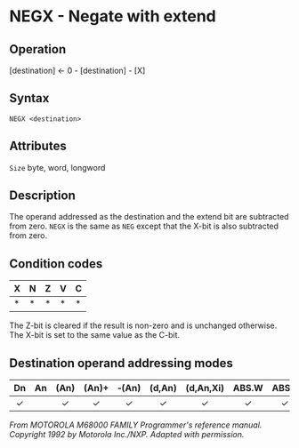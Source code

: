 # NEGX - Negate with extend

## Operation
[destination] ← 0 - [destination] - [X]

## Syntax
```assembly
NEGX <destination>
```

## Attributes
`Size`  byte, word, longword

## Description
The operand addressed as the destination and the extend bit are subtracted from zero. `NEGX` is the same as `NEG` except that the X-bit is also subtracted from zero.

## Condition codes
|X|N|Z|V|C|
|--|--|--|--|--|
|*|*|*|*|*|

The Z-bit is cleared if the result is non-zero and is unchanged otherwise. The X-bit is set to the same value as the C-bit.

## Destination operand addressing modes
|Dn|An|(An)|(An)+|&#x2011;(An)|(d,An)|(d,An,Xi)|ABS.W|ABS.L|(d,PC)|(d,PC,Xn)|imm|
|:-:|:-:|:-:|:-:|:-:|:-:|:-:|:-:|:-:|:-:|:-:|:-:|
|✓||✓|✓|✓|✓|✓|✓|✓||||

*From MOTOROLA M68000 FAMILY Programmer's reference manual. Copyright 1992 by Motorola Inc./NXP. Adapted with permission.*